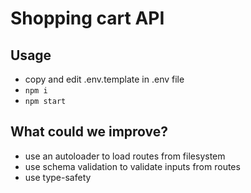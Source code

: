 # Shopping cart API

## Usage
- copy and edit .env.template in .env file
- `npm i`
- `npm start`

## What could we improve?

- use an autoloader to load routes from filesystem
- use schema validation to validate inputs from routes
- use type-safety
